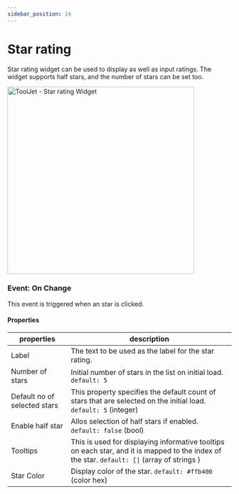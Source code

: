 ```yaml
---
sidebar_position: 14
---
```


# Star rating

Star rating widget can be used to display as well as input ratings. The widget supports half stars, and the number of stars can be set too.

<img class="screenshot-full" src="/img/widgets/star/star-rating.gif" alt="ToolJet - Star rating Widget" height="420"/>

### Event: On Change

This event is triggered when an star is clicked.


#### Properties

| properties      | description |
| ----------- | ----------- |
| Label | The text to be used as the label for the star rating. |
| Number of stars | Initial number of stars in the list on initial load. `default: 5`|
| Default no of selected stars | This property specifies the default count of stars that are selected on the initial load. `default: 5` (integer)|
|  Enable half star | Allos selection of half stars if enabled. `default: false` (bool)|
| Tooltips |This is used for displaying informative tooltips on each star, and it is mapped to the index of the star. `default: []` (array of strings ) |
| Star Color | Display color of the star. `default: #ffb400` (color hex) |


